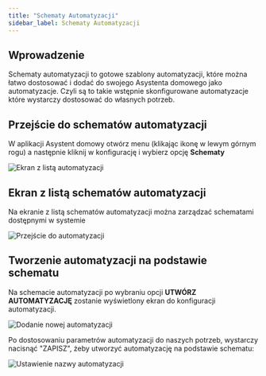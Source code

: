 ```yaml
---
title: "Schematy Automatyzacji"
sidebar_label: Schematy Automatyzacji
---
```


## Wprowadzenie

Schematy automatyzacji to gotowe szablony automatyzacji, które można łatwo dostosować i dodać do swojego Asystenta domowego jako automatyzacje.
Czyli są to takie wstępnie skonfigurowane automatyzacje które wystarczy dostosować do własnych potrzeb.


## Przejście do schematów automatyzacji

W aplikacji Asystent domowy otwórz menu (klikając ikonę w lewym górnym rogu) a następnie kliknij w konfigurację i wybierz opcję **Schematy**


![Ekran z listą automatyzacji](/img/en/bramka/blueprint1.png)

## Ekran z listą schematów automatyzacji

Na ekranie z listą schematów automatyzacji można zarządzać schematami dostępnymi w systemie

![Przejście do automatyzacji](/img/en/bramka/blueprint2.png)

## Tworzenie automatyzacji na podstawie schematu

Na schemacie automatyzacji po wybraniu opcji **UTWÓRZ AUTOMATYZACJĘ** zostanie wyświetlony ekran do konfiguracji automatyzacji.

![Dodanie nowej automatyzacji](/img/en/bramka/blueprint3.png)

Po dostosowaniu parametrów automatyzacji do naszych potrzeb, wystarczy nacisnąć "ZAPISZ", żeby utworzyć automatyzację na podstawie schematu:

![Ustawienie nazwy automatyzacji](/img/en/bramka/blueprint4.png)

